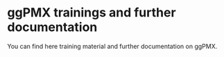 # ggPMX trainings and further documentation

You can find here training material and further documentation on ggPMX.
